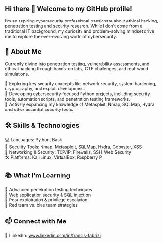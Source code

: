 ## Hi there 👋 Welcome to my GitHub profile!

I’m an aspiring cybersecurity professional passionate about ethical hacking, penetration testing and security research. While I don’t come from a traditional IT background, my curiosity and problem-solving mindset drive me to explore the ever-evolving world of cybersecurity.

## 🚀 About Me

Currently diving into penetration testing, vulnerability assessments, and ethical hacking through hands-on labs, CTF challenges, and real-world simulations.

🔹 Exploring key security concepts like network security, system hardening, cryptography, and exploit development.  
🔹 Developing cybersecurity-focused Python projects, including security tools, automation scripts, and penetration testing frameworks.  
🔹 Actively expanding my knowledge of Metasploit, Nmap, SQLMap, Hydra and other essential security tools.  

## 🛠 Skills & Technologies
💻 Languages: Python, Bash  
🔐 Security Tools: Nmap, Metasploit, SQLMap, Hydra, Gobuster, XSS  
📡 Networking & Security: TCP/IP, Firewalls, SSH, Web Security  
🛠 Platforms: Kali Linux, VirtualBox, Raspberry Pi  

## 📚 What I’m Learning
🌟 Advanced penetration testing techniques  
🌟 Web application security & SQL injection  
🌟 Post-exploitation & privilege escalation  
🌟 Red team vs. blue team strategies  

## 📫 Connect with Me
🔗 LinkedIn: www.linkedin.com/in/francis-fabrizi
